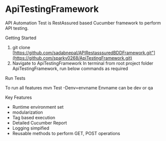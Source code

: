 # ApiTestingFramework

API Automation Test is RestAssured based Cucumber framework to perform API testing. 

Getting Started
1. git clone [https://github.com/sadabnepal/APIRestasssuredBDDFramework.git"](https://github.com/sparky0268/ApiTestingFramework.git)
2. Navigate to ApiTestingFramework
In terminal from root project folder ApiTestingFramework, run below commands as required

Run Tests

To run all features mvn Test -Denv=envname 
Envname can be dev or qa

Key Features
- Runtime environment set
- modularization
- Tag based execution
- Detailed Cucumber Report
- Logging simpified
- Reusable methods to perform GET, POST operations
